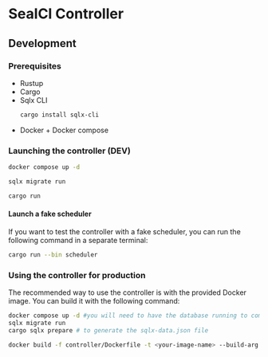 # SealCI Controller

## Development

### Prerequisites

- Rustup
- Cargo
- Sqlx CLI
    ```bash
    cargo install sqlx-cli
    ```
- Docker + Docker compose

### Launching the controller (DEV)

```bash
docker compose up -d

sqlx migrate run

cargo run
```

#### Launch a fake scheduler 

If you want to test the controller with a fake scheduler, you can run the following command in a separate terminal:

```bash
cargo run --bin scheduler
```

### Using the controller for production

The recommended way to use the controller is with the provided Docker image. You can build it with the following command:

```bash
docker compose up -d #you will need to have the database running to compile the image
sqlx migrate run
cargo sqlx prepare # to generate the sqlx-data.json file

docker build -f controller/Dockerfile -t <your-image-name> --build-arg RUST_VERSION=1.81 --build-arg DATABASE_URL='postgres://postgres:postgres@0.0.0.0:5432/sealci' --build-arg HTTP='0.0.0.0:8080' --build-arg GRPC='http://0.0.0.0:55001' . # build args are optional
```
